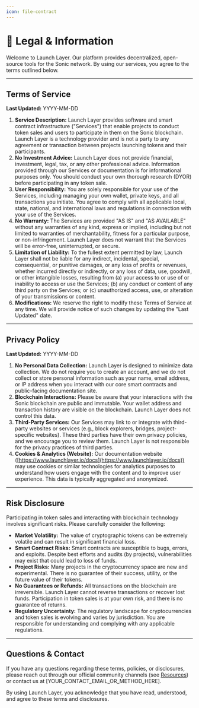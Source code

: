 ```yaml
---
icon: file-contract
---
```


# 📜 Legal & Information

Welcome to Launch Layer. Our platform provides decentralized, open-source tools for the Sonic network. By using our services, you agree to the terms outlined below.

***

## Terms of Service

**Last Updated:** YYYY-MM-DD

1. **Service Description:** Launch Layer provides software and smart contract infrastructure ("Services") that enable projects to conduct token sales and users to participate in them on the Sonic blockchain. Launch Layer is a technology provider and is not a party to any agreement or transaction between projects launching tokens and their participants.
2. **No Investment Advice:** Launch Layer does not provide financial, investment, legal, tax, or any other professional advice. Information provided through our Services or documentation is for informational purposes only. You should conduct your own thorough research (DYOR) before participating in any token sale.
3. **User Responsibility:** You are solely responsible for your use of the Services, including managing your own wallet, private keys, and all transactions you initiate. You agree to comply with all applicable local, state, national, and international laws and regulations in connection with your use of the Services.
4. **No Warranty:** The Services are provided "AS IS" and "AS AVAILABLE" without any warranties of any kind, express or implied, including but not limited to warranties of merchantability, fitness for a particular purpose, or non-infringement. Launch Layer does not warrant that the Services will be error-free, uninterrupted, or secure.
5. **Limitation of Liability:** To the fullest extent permitted by law, Launch Layer shall not be liable for any indirect, incidental, special, consequential, or punitive damages, or any loss of profits or revenues, whether incurred directly or indirectly, or any loss of data, use, goodwill, or other intangible losses, resulting from (a) your access to or use of or inability to access or use the Services; (b) any conduct or content of any third party on the Services; or (c) unauthorized access, use, or alteration of your transmissions or content.
6. **Modifications:** We reserve the right to modify these Terms of Service at any time. We will provide notice of such changes by updating the "Last Updated" date.

***

## Privacy Policy

**Last Updated:** YYYY-MM-DD

1. **No Personal Data Collection:** Launch Layer is designed to minimize data collection. We do not require you to create an account, and we do not collect or store personal information such as your name, email address, or IP address when you interact with our core smart contracts and public-facing documentation site.
2. **Blockchain Interactions:** Please be aware that your interactions with the Sonic blockchain are public and immutable. Your wallet address and transaction history are visible on the blockchain. Launch Layer does not control this data.
3. **Third-Party Services:** Our Services may link to or integrate with third-party websites or services (e.g., block explorers, bridges, project-specific websites). These third parties have their own privacy policies, and we encourage you to review them. Launch Layer is not responsible for the privacy practices of third parties.
4. **Cookies & Analytics (Website):** Our documentation website ([https://www.launchlayer.io/docs](https://www.launchlayer.io/docs)) may use cookies or similar technologies for analytics purposes to understand how users engage with the content and to improve user experience. This data is typically aggregated and anonymized.

***

## Risk Disclosure

Participating in token sales and interacting with blockchain technology involves significant risks. Please carefully consider the following:

* **Market Volatility:** The value of cryptographic tokens can be extremely volatile and can result in significant financial loss.
* **Smart Contract Risks:** Smart contracts are susceptible to bugs, errors, and exploits. Despite best efforts and audits (by projects), vulnerabilities may exist that could lead to loss of funds.
* **Project Risks:** Many projects in the cryptocurrency space are new and experimental. There is no guarantee of their success, utility, or the future value of their tokens.
* **No Guarantees or Refunds:** All transactions on the blockchain are irreversible. Launch Layer cannot reverse transactions or recover lost funds. Participation in token sales is at your own risk, and there is no guarantee of returns.
* **Regulatory Uncertainty:** The regulatory landscape for cryptocurrencies and token sales is evolving and varies by jurisdiction. You are responsible for understanding and complying with any applicable regulations.

***

## Questions & Contact

If you have any questions regarding these terms, policies, or disclosures, please reach out through our official community channels (see [Resources](resources.md)) or contact us at [YOUR_CONTACT_EMAIL_OR_METHOD_HERE].

By using Launch Layer, you acknowledge that you have read, understood, and agree to these terms and disclosures.
